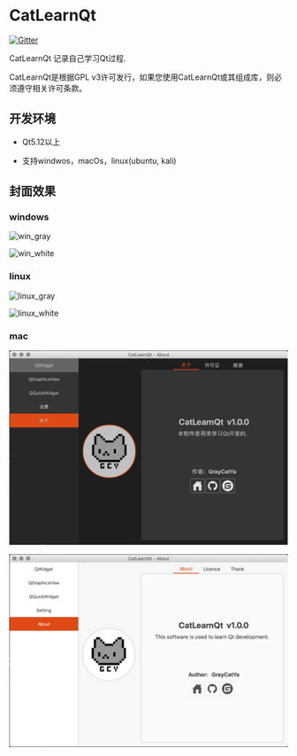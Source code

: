 # CatLearnQt


[![Gitter](https://badges.gitter.im/CatLearnQt/community.svg)](https://gitter.im/CatLearnQt/community?utm_source=badge&utm_medium=badge&utm_campaign=pr-badge)

CatLearnQt 记录自己学习Qt过程.

CatLearnQt是根据GPL v3许可发行，如果您使用CatLearnQt或其组成库，则必须遵守相关许可条款。

## 开发环境

* Qt5.12以上

* 支持windwos，macOs，linux(ubuntu, kali)


## 封面效果

### windows 

![win_gray](./Images/win_gray.png)

![win_white](./Images/win_white.png)

### linux

![linux_gray](./Images/linux_gray.png)

![linux_white](./Images/linux_white.png)

### mac

![mac_gray](./Images/mac_gray.png)

![mac_white](./Images/mac_white.png)